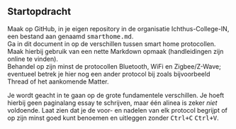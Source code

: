 ## Startopdracht

Maak op GitHub, in je eigen repository in de organisatie Ichthus-College-IN, een bestand aan genaamd <kbd>smarthome.md</kbd>.  
Ga in dit document in op de verschillen tussen smart home protocollen. Maak hierbij gebruik van een nette Markdown opmaak (handleidingen zijn online te vinden).  
Behandel op zijn minst de protocollen Bluetooth, WiFi en Zigbee/Z-Wave; eventueel betrek je hier nog een ander protocol bij zoals bijvoorbeeld Thread of het aankomende Matter.

Je wordt geacht in te gaan op de grote fundamentele verschillen. Je hoeft hierbij geen paginalang essay te schrijven, maar één alinea is zeker *niet* voldoende. 
Laat zien dat je de voor- en nadelen van elk protocol begrijpt of op zijn minst goed kunt benoemen en uitleggen zonder <kbd>Ctrl+C</kbd> <kbd>Ctrl+V</kbd>.
